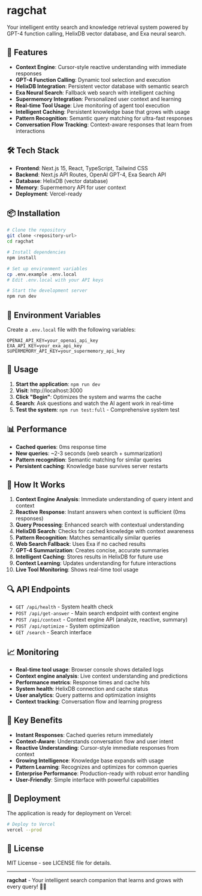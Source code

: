 # ragchat

Your intelligent entity search and knowledge retrieval system powered by GPT-4 function calling, HelixDB vector database, and Exa neural search.

## 🚀 Features

- **Context Engine**: Cursor-style reactive understanding with immediate responses
- **GPT-4 Function Calling**: Dynamic tool selection and execution
- **HelixDB Integration**: Persistent vector database with semantic search
- **Exa Neural Search**: Fallback web search with intelligent caching
- **Supermemory Integration**: Personalized user context and learning
- **Real-time Tool Usage**: Live monitoring of agent tool execution
- **Intelligent Caching**: Persistent knowledge base that grows with usage
- **Pattern Recognition**: Semantic query matching for ultra-fast responses
- **Conversation Flow Tracking**: Context-aware responses that learn from interactions

## 🛠️ Tech Stack

- **Frontend**: Next.js 15, React, TypeScript, Tailwind CSS
- **Backend**: Next.js API Routes, OpenAI GPT-4, Exa Search API
- **Database**: HelixDB (vector database)
- **Memory**: Supermemory API for user context
- **Deployment**: Vercel-ready

## 📦 Installation

```bash
# Clone the repository
git clone <repository-url>
cd ragchat

# Install dependencies
npm install

# Set up environment variables
cp .env.example .env.local
# Edit .env.local with your API keys

# Start the development server
npm run dev
```

## 🔧 Environment Variables

Create a `.env.local` file with the following variables:

```env
OPENAI_API_KEY=your_openai_api_key
EXA_API_KEY=your_exa_api_key
SUPERMEMORY_API_KEY=your_supermemory_api_key
```

## 🚀 Usage

1. **Start the application**: `npm run dev`
2. **Visit**: http://localhost:3000
3. **Click "Begin"**: Optimizes the system and warms the cache
4. **Search**: Ask questions and watch the AI agent work in real-time
5. **Test the system**: `npm run test:full` - Comprehensive system test

## 📊 Performance

- **Cached queries**: 0ms response time
- **New queries**: ~2-3 seconds (web search + summarization)
- **Pattern recognition**: Semantic matching for similar queries
- **Persistent caching**: Knowledge base survives server restarts

## 🧠 How It Works

1. **Context Engine Analysis**: Immediate understanding of query intent and context
2. **Reactive Response**: Instant answers when context is sufficient (0ms responses)
3. **Query Processing**: Enhanced search with contextual understanding
4. **HelixDB Search**: Checks for cached knowledge with context awareness
5. **Pattern Recognition**: Matches semantically similar queries
6. **Web Search Fallback**: Uses Exa if no cached results
7. **GPT-4 Summarization**: Creates concise, accurate summaries
8. **Intelligent Caching**: Stores results in HelixDB for future use
9. **Context Learning**: Updates understanding for future interactions
10. **Live Tool Monitoring**: Shows real-time tool usage

## 🔍 API Endpoints

- `GET /api/health` - System health check
- `POST /api/get-answer` - Main search endpoint with context engine
- `POST /api/context` - Context engine API (analyze, reactive, summary)
- `POST /api/optimize` - System optimization
- `GET /search` - Search interface

## 📈 Monitoring

- **Real-time tool usage**: Browser console shows detailed logs
- **Context engine analysis**: Live context understanding and predictions
- **Performance metrics**: Response times and cache hits
- **System health**: HelixDB connection and cache status
- **User analytics**: Query patterns and optimization insights
- **Context tracking**: Conversation flow and learning progress

## 🎯 Key Benefits

- **Instant Responses**: Cached queries return immediately
- **Context-Aware**: Understands conversation flow and user intent
- **Reactive Understanding**: Cursor-style immediate responses from context
- **Growing Intelligence**: Knowledge base expands with usage
- **Pattern Learning**: Recognizes and optimizes for common queries
- **Enterprise Performance**: Production-ready with robust error handling
- **User-Friendly**: Simple interface with powerful capabilities

## 🚀 Deployment

The application is ready for deployment on Vercel:

```bash
# Deploy to Vercel
vercel --prod
```

## 📝 License

MIT License - see LICENSE file for details.

---

**ragchat** - Your intelligent search companion that learns and grows with every query! 🧠✨
